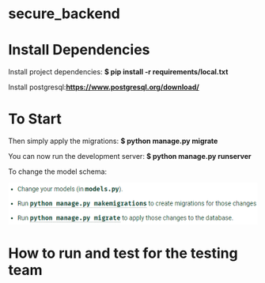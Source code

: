 # secure_backend
<div>
<h1>Install Dependencies</h1>
Install project dependencies:
<b>$ pip install -r requirements/local.txt</b>

Install postgresql:<b>https://www.postgresql.org/download/</b>
</div>
<div>
<h1>To Start</h1>
Then simply apply the migrations:
<b>$ python manage.py migrate</b>

You can now run the development server:
<b>$ python manage.py runserver</b>

To change the model schema:

<p align="center">
    <img src="./readme_src/model.png"></img>
</p>
</div>


# How to run and test for the testing team
